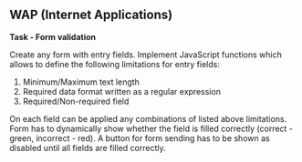 WAP (Internet Applications)
-------------
**Task - Form validation**

Create any form with entry fields. Implement JavaScript functions which allows to define the following limitations for entry fields:
1. Minimum/Maximum text length
2. Required data format written as a regular expression
3. Required/Non-required field

On each field can be applied any combinations of listed above limitations. Form has to dynamically show whether the field is filled correctly (correct - green, incorrect - red). A button for form sending has to be shown as disabled until all fields are filled correctly.